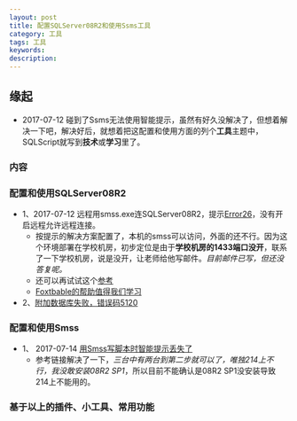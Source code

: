 ```yaml
---   
layout: post    
title: 配置SQLServer08R2和使用Ssms工具           
category: 工具      
tags: 工具     
keywords:      
description:     
---  
```


##  缘起
+ 2017-07-12 碰到了Ssms无法使用智能提示，虽然有好久没解决了，但想着解决一下吧，解决好后，就想着把这配置和使用方面的列个**工具**主题中，SQLScript就写到**技术**或**学习**里了。

###  内容
###  配置和使用SQLServer08R2
+ 1、2017-07-12 远程用smss.exe连SQLServer08R2，提示[Error26](http://www.jb51.net/article/35929.htm)，没有开启远程允许远程连接。
	+ 按提示的解决方案配置了，本机的smss可以访问，外面的还不行。因为这个环境部署在学校机房，初步定位是由于**学校机房的1433端口没开**，联系了一下学校机房，说是没开，让老师给他写邮件。*目前邮件已写，但还没答复呢。*
	+ 还可以再试试这个[参考](http://blog.csdn.net/tm308944952/article/details/24439889)
	+ [Foxtbable的帮助值得我们学习](http://www.foxtable.com/help/index.htm?page=2349.htm)
+ 2、[附加数据库失败，错误码5120](http://www.111cn.net/database/mssqlserver/69282.htm)

###  配置和使用Smss
+ 1、 2017-07-14 [用Smss写脚本时智能提示丢失了](http://www.cnblogs.com/dragonwlb/archive/2012/07/11/2586538.html)
	+ 参考链接解决了一下，*三台中有两台到第二步就可以了，唯独214上不行，我没敢安装08R2 SP1*，所以目前不能确认是08R2 SP1没安装导致214上不能用的。

###  基于以上的插件、小工具、常用功能